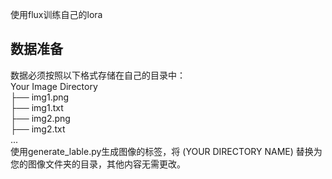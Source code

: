 使用flux训练自己的lora
## 数据准备
数据必须按照以下格式存储在自己的目录中：  
Your Image Directory  
├── img1.png  
├── img1.txt  
├── img2.png  
├── img2.txt  
...  
使用generate_lable.py生成图像的标签，将 (YOUR DIRECTORY NAME) 替换为您的图像文件夹的目录，其他内容无需更改。
